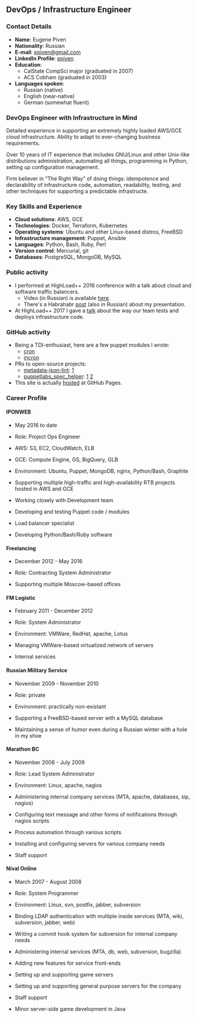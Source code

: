 ## DevOps / Infrastructure Engineer

### Contact Details
* **Name**: Eugene Piven
* **Nationality**: Russian
* **E-mail**: [epiven@gmail.com](mailto:epiven@gmail.com)
* **LinkedIn Profile**: [epiven](https://linkedin.com/in/epiven)
* **Education**:
  * CalState CompSci major (graduated in 2007)
  * ACS Cobham (graduated in 2003)
* **Languages spoken**:
  * Russian (native)
  * English (near-native)
  * German (somewhat fluent)

### DevOps Engineer with Infrastructure in Mind
Detailed experience in supporting an extremely highly loaded AWS/GCE cloud infrastructure. Ability to adapt to ever-changing
business requirements.

Over 10 years of IT experience that includes GNU/Linux and other Unix-like distributions administration, automating all
things, programming in Python, setting up configuration management.

Firm believer in "The Right Way" of doing things: idempotence and declarability of infrastructure code, automation,
readability, testing, and other techniques for supporting a predictable infrastructe.

### Key Skills and Experience
* **Cloud solutions**: AWS, GCE
* **Technologies**: Docker, Terraform, Kubernetes
* **Operating systems**: Ubuntu and other Linux-based distros, FreeBSD
* **Infrastructure management**: Puppet, Ansible
* **Languages**: Python, Bash, Ruby, Perl
* **Version control**: Mercurial, git
* **Databases**: PostgreSQL, MongoDB, MySQL

### Public activity
* I performed at HighLoad++ 2016 conference with a talk about cloud and software traffic balancers.
  * Video (in Russian) is available [here](https://youtu.be/uDclCk8doG8).
  * There's a Habrahabr [post](https://habrahabr.ru/post/321560/) (also in Russian) about my presentation.
* At HighLoad++ 2017 I gave a [talk](http://www.highload.ru/2017/abstracts/3033.html) about the way our team tests
  and deploys infrastructure code.

### GitHub activity
* Being a TDI-enthusiast, here are a few puppet modules I wrote:
  * [cron](https://github.com/pegasd/puppet-cron)
  * [incron](https://github.com/pegasd/puppet-incron)
* PRs to open-source projects:
  * [metadata-json-lint](https://github.com/voxpupuli/metadata-json-lint): [1](https://github.com/voxpupuli/metadata-json-lint/pull/91)
  * [puppetlabs_spec_helper](https://github.com/puppetlabs/puppetlabs_spec_helper): [1](https://github.com/puppetlabs/puppetlabs_spec_helper/pull/208) [2](https://github.com/puppetlabs/puppetlabs_spec_helper/pull/206)
* This site is actually [hosted](https://github.com/epivenpro/epivenpro.github.io) at GitHub Pages.

### Career Profile
#### IPONWEB
* May 2016 to date
* Role: Project Ops Engineer
* AWS: S3, EC2, CloudWatch, ELB
* GCE: Compute Engine, GS, BigQuery, GLB
* Environment: Ubuntu, Puppet, MongoDB, nginx, Python/Bash, Graphite

* Supporting multiple high-traffic and high-availability RTB projects hosted in AWS and GCE
* Working closely with Development team
* Developing and testing Puppet code / modules
* Load balancer specialist
* Developing Python/Bash/Ruby software

#### Freelancing
* December 2012 - May 2016
* Role: Contracting System Administrator

* Supporting multiple Moscow-based offices

#### FM Logistic
* February 2011 - December 2012
* Role: System Administrator
* Environment: VMWare, RedHat, apache, Lotus

* Managing VMWare-based virtualized network of servers
* Internal services

#### Russian Military Service
* November 2009 - November 2010
* Role: private
* Environment: practically non-existant

* Supporting a FreeBSD-based server with a MySQL database
* Maintaining a sense of humor even during a Russian winter with a hole in my shoe

#### Marathon BC
* November 2008 - July 2009
* Role: Lead System Administrator
* Environment: Linux, apache, nagios

* Administering internal company services (MTA, apache, databases, sip, nagios)
* Configuring text message and other forms of notifications through nagios scripts
* Process automation through various scripts
* Installing and configuring servers for various company needs
* Staff support

#### Nival Online
* March 2007 - August 2008
* Role: System Programmer
* Environment: Linux, svn, postfix, jabber, subversion

* Binding LDAP authentication with multiple inside services (MTA, wiki, subversion, jabber, web)
* Writing a commit hook system for subversion for internal company needs
* Administering internal services (MTA, db, web, subversion, bugzilla)
* Adding new features for service front-ends
* Setting up and supporting game servers
* Setting up and supporting general purpose servers for the company
* Staff support
* Minor server-side game development in Java
